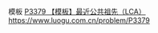 模板
[P3379 【模板】最近公共祖先（LCA）](https://www.luogu.com.cn/problem/P3379)https://www.luogu.com.cn/problem/P3379

